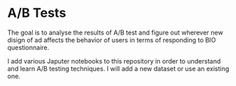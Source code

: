 # A/B Tests
 The goal is to analyse the results of A/B test and figure out wherever new disign of ad affects the behavior of users in terms of responding to BIO questionnaire.  

 I add various Japuter notebooks to this repository in order to understand and learn A/B testing techniques. I will add a new dataset or use an existing one.
